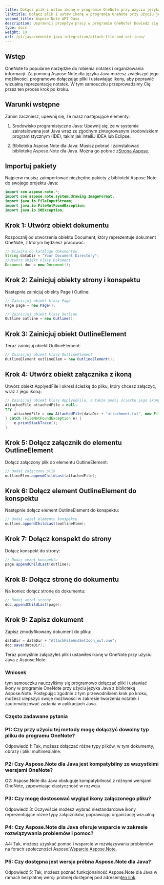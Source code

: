 ```yaml
---
title: Dołącz plik i ustaw ikonę w programie OneNote przy użyciu języka Java
linktitle: Dołącz plik i ustaw ikonę w programie OneNote przy użyciu języka Java
second_title: Aspose.Note API Java
description: Usprawnij przepływ pracy w programie OneNote! Dowiedz się, jak dołączać pliki i programowo dostosowywać ikony w Javie za pomocą Aspose.Note. Łatwe kroki i kod w zestawie! #OneNote #Java #Aspose
type: docs
weight: 10
url: /pl/java/onenote-java-integration/attach-file-and-set-icon/
---
```

## Wstęp

OneNote to popularne narzędzie do robienia notatek i organizowania informacji. Za pomocą Aspose.Note dla języka Java możesz zwiększyć jego możliwości, programowo dołączając pliki i ustawiając ikony, aby poprawić wizualną reprezentację notatek. W tym samouczku przeprowadzimy Cię przez ten proces krok po kroku.

## Warunki wstępne

Zanim zaczniesz, upewnij się, że masz następujące elementy:

1. Środowisko programistyczne Java: Upewnij się, że w systemie zainstalowana jest Java wraz ze zgodnym zintegrowanym środowiskiem programistycznym (IDE), takim jak IntelliJ IDEA lub Eclipse.
   
2.  Biblioteka Aspose.Note dla Java: Musisz pobrać i zainstalować bibliotekę Aspose.Note dla Java. Można go pobrać z[Strona Aspose](https://releases.aspose.com/note/java/).

## Importuj pakiety

Najpierw musisz zaimportować niezbędne pakiety z biblioteki Aspose.Note do swojego projektu Java:

```java
import com.aspose.note.*;
import com.aspose.note.system.drawing.ImageFormat;
import java.io.FileInputStream;
import java.io.FileNotFoundException;
import java.io.IOException;
```

## Krok 1: Utwórz obiekt dokumentu

Rozpocznij od utworzenia obiektu Document, który reprezentuje dokument OneNote, z którym będziesz pracować:

```java
// Ścieżka do katalogu dokumentów.
String dataDir = "Your Document Directory";
//Utwórz obiekt klasy Dokument
Document doc = new Document();
```

## Krok 2: Zainicjuj obiekty strony i konspektu

Następnie zainicjuj obiekty Page i Outline:

```java
// Zainicjuj obiekt klasy Page
Page page = new Page();

// Zainicjuj obiekt klasy Outline
Outline outline = new Outline();
```

## Krok 3: Zainicjuj obiekt OutlineElement

Teraz zainicjuj obiekt OutlineElement:

```java
// Zainicjuj obiekt klasy OutlineElement
OutlineElement outlineElem = new OutlineElement();
```

## Krok 4: Utwórz obiekt załącznika z ikoną

Utwórz obiekt ApplyedFile i określ ścieżkę do pliku, który chcesz załączyć, wraz z jego ikoną:

```java
// Zainicjuj obiekt klasy ApplyedFile, a także podaj ścieżkę jego ikony
AttachedFile attachedFile = null;
try {
    attachedFile = new AttachedFile(dataDir + "attachment.txt", new FileInputStream(dataDir  + "icon.jpg"), ImageFormat.getJpeg());
} catch (FileNotFoundException e) {
    e.printStackTrace();
}
```

## Krok 5: Dołącz załącznik do elementu OutlineElement

Dołącz załączony plik do elementu OutlineElement:

```java
// Dodaj załączony plik
outlineElem.appendChildLast(attachedFile);
```

## Krok 6: Dołącz element OutlineElement do konspektu

Następnie dołącz element OutlineElement do konspektu:

```java
// Dodaj węzeł elementu konspektu
outline.appendChildLast(outlineElem);
```

## Krok 7: Dołącz konspekt do strony

Dołącz konspekt do strony:

```java
// Dodaj węzeł konspektu
page.appendChildLast(outline);
```

## Krok 8: Dołącz stronę do dokumentu

Na koniec dołącz stronę do dokumentu:

```java
// Dodaj węzeł strony
doc.appendChildLast(page);
```

## Krok 9: Zapisz dokument

Zapisz zmodyfikowany dokument do pliku:

```java
dataDir = dataDir + "AttachFileAndSetIcon_out.one";
doc.save(dataDir);
```

Teraz pomyślnie załączyłeś plik i ustawiłeś ikonę w OneNote przy użyciu Java z Aspose.Note.

### Wniosek

tym samouczku nauczyliśmy się programowo dołączać pliki i ustawiać ikony w programie OneNote przy użyciu języka Java z biblioteką Aspose.Note. Postępując zgodnie z tym przewodnikiem krok po kroku, możesz ulepszyć swoje możliwości w zakresie tworzenia notatek i zautomatyzować zadania w aplikacjach Java.

### Często zadawane pytania

### P1: Czy przy użyciu tej metody mogę dołączyć dowolny typ pliku do programu OneNote?

Odpowiedź 1: Tak, możesz dołączać różne typy plików, w tym dokumenty, obrazy i pliki multimedialne.

### P2: Czy Aspose.Note dla Java jest kompatybilny ze wszystkimi wersjami OneNote?

O2: Aspose.Note dla Java obsługuje kompatybilność z różnymi wersjami OneNote, zapewniając elastyczność w rozwoju.

### P3: Czy mogę dostosować wygląd ikony załączonego pliku?

Odpowiedź 3: Oczywiście możesz wybrać niestandardowe ikony reprezentujące różne typy załączników, poprawiając organizację wizualną.

### P4: Czy Aspose.Note dla Java oferuje wsparcie w zakresie rozwiązywania problemów i pomoc?

 A4: Tak, możesz uzyskać pomoc i wsparcie w rozwiązywaniu problemów na forach społeczności Aspose:[Wsparcie Aspose.Note](https://forum.aspose.com/c/note/28).

### P5: Czy dostępna jest wersja próbna Aspose.Note dla Java?

Odpowiedź 5: Tak, możesz poznać funkcjonalność Aspose.Note dla Java w ramach bezpłatnej wersji próbnej dostępnej pod adresem[ten link](https://releases.aspose.com/).
